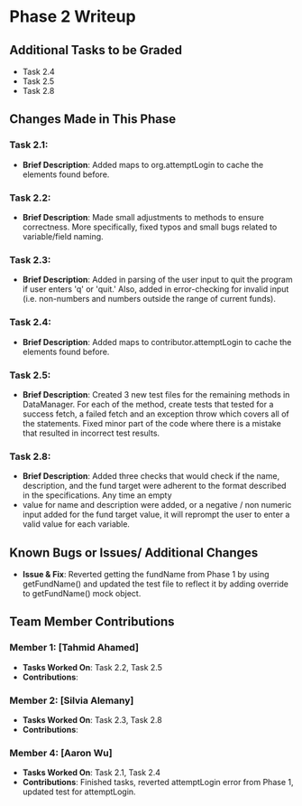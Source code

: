 # Phase 2 Writeup

## Additional Tasks to be Graded
- Task 2.4
- Task 2.5
- Task 2.8

## Changes Made in This Phase

### Task 2.1:
- **Brief Description**: Added maps to org.attemptLogin to cache the elements found before.
  
### Task 2.2:
- **Brief Description**: Made small adjustments to methods to ensure correctness. More specifically, fixed typos and small bugs related to variable/field naming.

### Task 2.3:
- **Brief Description**: Added in parsing of the user input to quit the program if user enters 'q' or 'quit.' Also, added in error-checking for invalid input (i.e. non-numbers and numbers outside the range of current funds). 

### Task 2.4:
- **Brief Description**: Added maps to contributor.attemptLogin to cache the elements found before.
  
### Task 2.5:
- **Brief Description**: Created 3 new test files for the remaining methods in DataManager. For each of the method, create tests that tested for a success fetch, a failed fetch and an exception throw which covers all of the statements. Fixed minor part of the code where there is a mistake that resulted in incorrect test results.

### Task 2.8:
- **Brief Description**: Added three checks that would check if the name, description, and the fund target were adherent to the format described in the specifications. Any time an empty
- value for name and description were added, or a negative / non numeric input added for the fund target value, it will reprompt the user to enter a valid value for each variable.

## Known Bugs or Issues/ Additional Changes
- **Issue & Fix**: Reverted getting the fundName from Phase 1 by using getFundName() and updated the test file to reflect it by adding override to getFundName() mock object.

## Team Member Contributions
### Member 1: [Tahmid Ahamed]
- **Tasks Worked On**: Task 2.2, Task 2.5
- **Contributions**:

### Member 2: [Silvia Alemany] 
- **Tasks Worked On**: Task 2.3, Task 2.8
- **Contributions**: 

### Member 4: [Aaron Wu]
- **Tasks Worked On**: Task 2.1, Task 2.4
- **Contributions**: Finished tasks, reverted attemptLogin error from Phase 1, updated test for attemptLogin.
